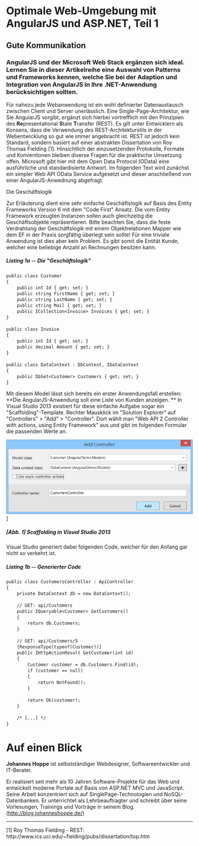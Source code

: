 # Optimale Web-Umgebung mit AngularJS und ASP.NET, Teil 1
## Gute Kommunikation

### AngularJS und der Microsoft Web Stack ergänzen sich ideal. Lernen Sie in dieser Artikelreihe eine Auswahl von Patterns und Frameworks kennen, welche Sie bei der Adaption und Integration von AngularJS in Ihre .NET-Anwendung berücksichtigen sollten. 

Für nahezu jede Webanwendung ist ein wohl definierter Datenaustausch zwischen Client und Server unerlässlich. Eine Single-Page-Architektur, wie Sie AngularJS vorgibt, ergänzt sich hierbei vortrefflich mit den Prinzipien des **Re**presentational **S**tate **T**ransfer (REST). Es gilt unter Entwicklern als Konsens, dass die Verwendung des REST-Architekturstils in der Webentwicklung so gut wie immer angebracht ist. REST ist jedoch kein Standard, sondern basiert auf einer abstrakten Dissertation von Roy Thomas Fielding [1]. Hinsichtlich der einzusetzenden Protokolle, Formate und Konventionen bleiben diverse Fragen für die praktische Umsetzung offen. Microsoft gibt hier mit dem Open Data Protocol (OData) eine ausführliche und standardisierte Antwort. Im folgenden Text wird zunächst ein simpler Web API OData Service aufgesetzt und dieser anschließend von einer AngularJS-Anwednung abgefragt.

Die Geschäftslogik

Zur Erläuterung dient eine sehr einfache Geschäftslogik auf Basis des Entity Frameworks Version 6 mit dem "Code First" Ansatz. Die vom Entity Framework erzeugten Instanzen sollen auch gleichzeitig die Geschäftsobjekte repräsentieren. Bitte beachten Sie, dass die feste Verdrahtung der Geschäftslogik mit einem Objektrelationen Mapper wie dem EF in der Praxis sorgfältig überlegt sein sollte! Für eine triviale Anwendung ist dies aber kein Problem. Es gibt somit die Entität Kunde, welcher eine beliebige Anzahl an Rechnungen besitzen kann.

##### Listing 1a -- Die "Geschäftslogik"
~~~~~
public class Customer
{
    public int Id { get; set; }
    public string FirstName { get; set; }
    public string LastName { get; set; }
    public string Mail { get; set; }
    public ICollection<Invoice> Invoices { get; set; }
}

public class Invoice
{
    public int Id { get; set; }
    public decimal Amount { get; set; } 
}

public class DataContext : DbContext, IDataContext
{
    public DbSet<Customer> Customers { get; set; }
}
~~~~~

Mit diesem Model lässt sich bereits ein erster Anwendungsfall erstellen:
**Die AngularJS-Anwendung soll eine Liste von Kunden anzeigen. **
In Visual Studio 2013 existiert für diese einfache Aufgabe sogar ein "Scaffolding"-Template. Rechter Mausklick im "Solution Explorer" auf "Controllers" > "Add" > "Controller". Dort wählt man "Web API 2 Controller with actions, using Entity Framework" aus und gibt im folgenden Formular die passenden Werte an.  

![Abbildung 1](Images/image01_scaffolding_B.png)]
##### [Abb. 1] Scaffolding in Visual Studio 2013

Visual Studio generiert dabei folgenden Code, welcher für den Anfang gar nicht so verkehrt ist.

##### Listing 1b -- Generierter Code
~~~~~
public class CustomersController : ApiController
{
    private DataContext db = new DataContext();

    // GET: api/Customers
    public IQueryable<Customer> GetCustomers()
    {
        return db.Customers;
    }

    // GET: api/Customers/5
    [ResponseType(typeof(Customer))]
    public IHttpActionResult GetCustomer(int id)
    {
        Customer customer = db.Customers.Find(id);
        if (customer == null)
        {
            return NotFound();
        }

        return Ok(customer);
    }

    /* [...] */
}
~~~~~


 

 

# Auf einen Blick

**Johannes Hoppe** ist selbstständiger Webdesigner, Softwareentwickler und IT-Berater.

Er realisiert seit mehr als 10 Jahren Software-Projekte für das Web und entwickelt moderne Portale auf Basis von ASP.NET MVC und JavaScript. Seine Arbeit konzentriert sich auf SinglePage-Technologien und NoSQL-Datenbanken. Er unterrichtet als Lehrbeauftragter und schreibt über seine Vorlesungen, Trainings und Vorträge in seinem Blog. (http://blog.johanneshoppe.de/)


<hr>
[1] Roy Thomas Fielding - REST: http://www.ics.uci.edu/~fielding/pubs/dissertation/top.htm
